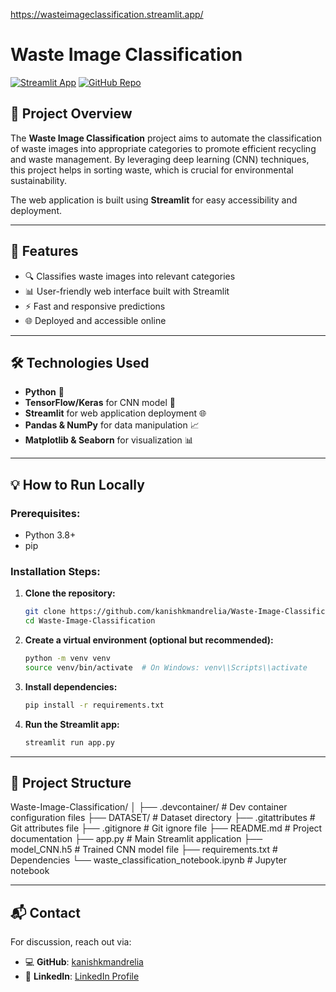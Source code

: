 https://wasteimageclassification.streamlit.app/


# Waste Image Classification

[![Streamlit App](https://img.shields.io/badge/Streamlit-App-blue)](https://wasteimageclassification.streamlit.app/)
[![GitHub Repo](https://img.shields.io/badge/GitHub-Repository-green)](https://github.com/kanishkmandrelia/Waste-Image-Classification)

## 📌 Project Overview

The **Waste Image Classification** project aims to automate the classification of waste images into appropriate categories to promote efficient recycling and waste management. By leveraging deep learning (CNN) techniques, this project helps in sorting waste, which is crucial for environmental sustainability.

The web application is built using **Streamlit** for easy accessibility and deployment.

---

## 🚀 Features

- 🔍 Classifies waste images into relevant categories
- 📊 User-friendly web interface built with Streamlit
- ⚡ Fast and responsive predictions
- 🌐 Deployed and accessible online

---

## 🛠️ Technologies Used

- **Python** 🐍
- **TensorFlow/Keras** for CNN model 🧠
- **Streamlit** for web application deployment 🌐
- **Pandas & NumPy** for data manipulation 📈
- **Matplotlib & Seaborn** for visualization 📊

---

## 💡 How to Run Locally

### Prerequisites:
- Python 3.8+
- pip

### Installation Steps:

1. **Clone the repository:**
   ```bash
   git clone https://github.com/kanishkmandrelia/Waste-Image-Classification.git
   cd Waste-Image-Classification

2. **Create a virtual environment (optional but recommended):**
   ```bash
   python -m venv venv
   source venv/bin/activate  # On Windows: venv\\Scripts\\activate

3. **Install dependencies:**
   ```bash
   pip install -r requirements.txt

4. **Run the Streamlit app:**
   ```bash
   streamlit run app.py

---

## 📁 Project Structure

Waste-Image-Classification/
│
├── .devcontainer/                       # Dev container configuration files
├── DATASET/                             # Dataset directory
├── .gitattributes                       # Git attributes file
├── .gitignore                           # Git ignore file
├── README.md                            # Project documentation
├── app.py                               # Main Streamlit application
├── model_CNN.h5                         # Trained CNN model file
├── requirements.txt                     # Dependencies
└── waste_classification_notebook.ipynb  # Jupyter notebook

---

## 📬 Contact

For discussion, reach out via:

- 💻 **GitHub**: [kanishkmandrelia](https://github.com/kanishkmandrelia)
- 🔗 **LinkedIn**: [LinkedIn Profile](https://www.linkedin.com/in/kanishk-mandrelia-048041287/)
